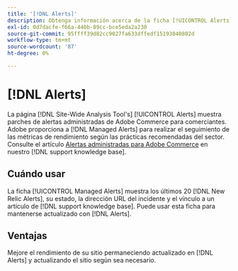 ```yaml
---
title: '[!DNL Alerts]'
description: Obtenga información acerca de la ficha [!UICONTROL Alerts] en  [!DNL Site-Wide Analysis Tool], cuándo utilizarla y sus ventajas.
exl-id: 0d7dacfe-f66a-440b-89cc-bce5eda2a230
source-git-commit: 95ffff39d82cc9027fa633dffedf15193040802d
workflow-type: tm+mt
source-wordcount: '87'
ht-degree: 0%

---
```


# [!DNL Alerts]

La página [!DNL Site-Wide Analysis Tool's] [!UICONTROL Alerts] muestra parches de alertas administradas de Adobe Commerce para comerciantes. Adobe proporciona a [!DNL Managed Alerts] para realizar el seguimiento de las métricas de rendimiento según las prácticas recomendadas del sector. Consulte el artículo [Alertas administradas para Adobe Commerce](https://support.magento.com/hc/en-us/articles/360045806832-Managed-alerts-for-Adobe-Commerce) en nuestro [!DNL support knowledge base].

## Cuándo usar

La ficha [!UICONTROL Managed Alerts] muestra los últimos 20 [!DNL New Relic Alerts], su estado, la dirección URL del incidente y el vínculo a un artículo de [!DNL support knowledge base]. Puede usar esta ficha para mantenerse actualizado con [!DNL Alerts].

## Ventajas

Mejore el rendimiento de su sitio permaneciendo actualizado en [!DNL Alerts] y actualizando el sitio según sea necesario.
